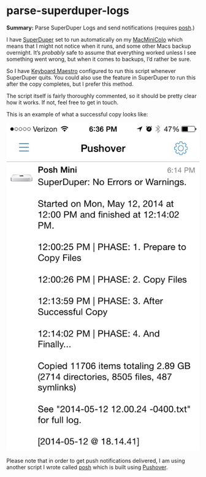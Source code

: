 parse-superduper-logs
=====================

**Summary:** Parse SuperDuper Logs and send notifications (requires [posh][1].)

I have [SuperDuper][] set to run automatically on my [MacMiniColo][] which means that I might not notice when it runs, and some other Macs backup overnight. It’s _probably_ safe to assume that everything worked unless I see something went wrong, but when it comes to backups, I’d rather be sure.

So I have [Keyboard Maestro][] configured to run this script whenever SuperDuper quits. You could also use the feature in SuperDuper to run this after the copy completes, but I prefer this method.

The script itself is fairly thoroughly commented, so it should be pretty clear how it works. If not, feel free to get in touch.

This is an example of what a successful copy looks like:

![](pushover-superduper-640x1086.png)

Please note that in order to get push notifications delivered, I am using another script I wrote called [posh][1] which is built using [Pushover](https://pushover.net).

[1]:	https://github.com/tjluoma/po.sh
[MacMiniColo]:	http://macminicolo.net/
[SuperDuper]:	http://www.shirt-pocket.com/superduper/
[Keyboard Maestro]:	http://www.keyboardmaestro.com/main/
